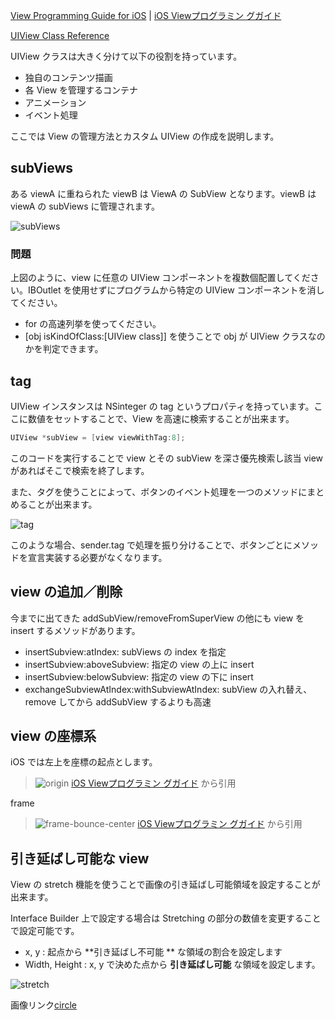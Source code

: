 [View Programming Guide for iOS](http://developer.apple.com/library/ios/documentation/windowsviews/conceptual/viewpg_iphoneos/ViewPG_iPhoneOS.pdf) | [iOS Viewプログラミン グガイド](https://developer.apple.com/jp/devcenter/ios/library/documentation/ViewPG_iPhoneOS.pdf)

[UIView Class Reference](http://developer.apple.com/library/ios/#documentation/UIKit/Reference/UIView_Class/UIView/UIView.html)

UIView クラスは大きく分けて以下の役割を持っています。

- 独自のコンテンツ描画
- 各 View を管理するコンテナ
- アニメーション
- イベント処理

ここでは View の管理方法とカスタム UIView の作成を説明します。

## subViews
ある viewA に重ねられた viewB は ViewA の SubView となります。viewB は viewA の subViews に管理されます。

![subViews](https://raw.github.com/mixi-inc/iOSTraining/master/Doc/Images/3.1/subViews.png)

### 問題
上図のように、view に任意の UIView コンポーネントを複数個配置してください。IBOutlet を使用せずにプログラムから特定の UIView コンポーネントを消してください。

- for の高速列挙を使ってください。
- [obj isKindOfClass:[UIView class]] を使うことで obj が UIView クラスなのかを判定できます。

## tag
UIView インスタンスは NSinteger の tag というプロパティを持っています。ここに数値をセットすることで、View を高速に検索することが出来ます。

```objective-c
UIView *subView = [view viewWithTag:8];
```
このコードを実行することで view とその subView を深さ優先検索し該当 view があればそこで検索を終了します。

また、タグを使うことによって、ボタンのイベント処理を一つのメソッドにまとめることが出来ます。

![tag](https://raw.github.com/mixi-inc/iOSTraining/master/Doc/Images/3.1/tag.png)

このような場合、sender.tag で処理を振り分けることで、ボタンごとにメソッドを宣言実装する必要がなくなります。

## view の追加／削除
今までに出てきた addSubView/removeFromSuperView の他にも view を insert するメソッドがあります。

* insertSubview:atIndex:  subViews の index を指定
* insertSubview:aboveSubview:  指定の view の上に insert
* insertSubview:belowSubview:  指定の view の下に insert
* exchangeSubviewAtIndex:withSubviewAtIndex:  subView の入れ替え、remove してから addSubView するよりも高速

## view の座標系
iOS では左上を座標の起点とします。
> ![origin](https://raw.github.com/mixi-inc/iOSTraining/master/Doc/Images/3.1/origin.png)
> [iOS Viewプログラミン グガイド](https://developer.apple.com/jp/devcenter/ios/library/documentation/ViewPG_iPhoneOS.pdf) から引用

frame 

> ![frame-bounce-center](https://raw.github.com/mixi-inc/iOSTraining/master/Doc/Images/3.1/frame-bounce-center.png)
> [iOS Viewプログラミン グガイド](https://developer.apple.com/jp/devcenter/ios/library/documentation/ViewPG_iPhoneOS.pdf) から引用

## 引き延ばし可能な view
View の stretch 機能を使うことで画像の引き延ばし可能領域を設定することが出来ます。

Interface Builder 上で設定する場合は Stretching の部分の数値を変更することで設定可能です。

- x, y : 起点から **引き延ばし不可能 ** な領域の割合を設定します
- Width, Height : x, y で決めた点から **引き延ばし可能** な領域を設定します。


![stretch](https://raw.github.com/mixi-inc/iOSTraining/master/Doc/Images/3.1/stretch.png)

画像リンク[circle](https://raw.github.com/mixi-inc/iOSTraining/master/SampleProjects/3.1/MixiViewSample/MixiViewSample/circle.png)